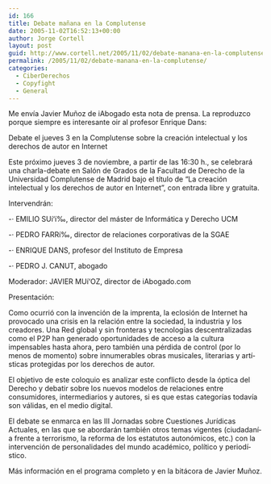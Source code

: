 ```yaml
---
id: 166
title: Debate mañana en la Complutense
date: 2005-11-02T16:52:13+00:00
author: Jorge Cortell
layout: post
guid: http://www.cortell.net/2005/11/02/debate-manana-en-la-complutense/
permalink: /2005/11/02/debate-manana-en-la-complutense/
categories:
  - CiberDerechos
  - Copyfight
  - General
---
```

Me enví­a Javier Muñoz de iAbogado esta nota de prensa. La reproduzco porque siempre es interesante oir al profesor Enrique Dans:

Debate el jueves 3 en la Complutense sobre la creación intelectual y los derechos de autor en Internet

Este próximo jueves 3 de noviembre, a partir de las 16:30 h., se celebrará una charla-debate en Salón de Grados de la Facultad de Derecho de la Universidad Complutense de Madrid bajo el tí­tulo de &#8220;La creación intelectual y los derechos de autor en Internet&#8221;, con entrada libre y gratuita.

Intervendrán:

-· EMILIO SUí‘í‰, director del máster de Informática y Derecho UCM
  
-· PEDRO FARRí‰, director de relaciones corporativas de la SGAE
  
-· ENRIQUE DANS, profesor del Instituto de Empresa
  
-· PEDRO J. CANUT, abogado
  
Moderador: JAVIER MUí‘OZ, director de iAbogado.com

Presentación:

Como ocurrió con la invención de la imprenta, la eclosión de Internet ha provocado una crisis en la relación entre la sociedad, la industria y los creadores. Una Red global y sin fronteras y tecnologí­as descentralizadas como el P2P han generado oportunidades de acceso a la cultura impensables hasta ahora, pero también una pérdida de control (por lo menos de momento) sobre innumerables obras musicales, literarias y artí­sticas protegidas por los derechos de autor.

El objetivo de este coloquio es analizar este conflicto desde la óptica del Derecho y debatir sobre los nuevos modelos de relaciones entre consumidores, intermediarios y autores, si es que estas categorí­as todaví­a son válidas, en el medio digital.

El debate se enmarca en las III Jornadas sobre Cuestiones Jurí­dicas Actuales, en las que se abordarán también otros temas vigentes (ciudadaní­a frente a terrorismo, la reforma de los estatutos autonómicos, etc.) con la intervención de personalidades del mundo académico, polí­tico y periodí­stico.

Más información en el programa completo y en la bitácora de Javier Muñoz.